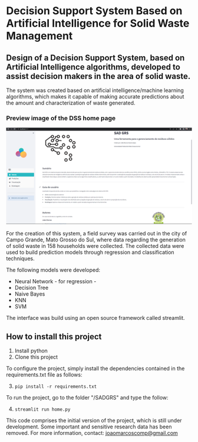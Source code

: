 # Decision Support System Based on Artificial Intelligence for Solid Waste Management

## Design of a Decision Support System, based on Artificial Intelligence algorithms, developed to assist decision makers in the area of solid waste.

The system was created based on artificial intelligence/machine learning algorithms, which makes it capable of making accurate predictions about the amount and characterization of waste generated.

### Preview image of the DSS home page

<p align="center">
  <img width="800" src="images/home_preview.png">
</p>

For the creation of this system, a field survey was carried out in the city of Campo Grande, Mato Grosso do Sul, where data regarding the generation of solid waste in 158 households were collected. The collected data were used to build prediction models through regression and classification techniques.

The following models were developed:

* Neural Network - for regression -
* Decision Tree
* Naive Bayes
* KNN
* SVM

The interface was build using an open source framework called streamlit.

## How to install this project

1. Install python
2. Clone this project

To configure the project, simply install the dependencies contained in the requirements.txt file as follows:

3. `pip install -r requirements.txt`

To run the project, go to the folder "/SADGRS" and type the follow:

4. `streamlit run home.py`

This code comprises the initial version of the project, which is still under development.
Some important and sensitive research data has been removed. For more information, contact:
joaomarcoscomp@gmail.com
